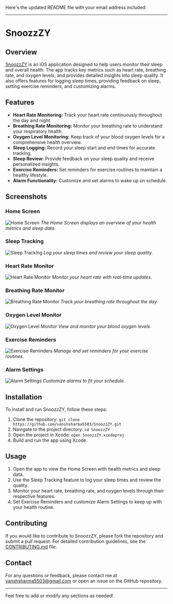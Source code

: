 Here's the updated README file with your email address included:

---

# SnoozzZY

## Overview

[SnoozzZY](https://github.com/vanshsharma5503/SnoozzZY) is an iOS application designed to help users monitor their sleep and overall health. The app tracks key metrics such as heart rate, breathing rate, and oxygen levels, and provides detailed insights into sleep quality. It also offers features for logging sleep times, providing feedback on sleep, setting exercise reminders, and customizing alarms.

## Features

- **Heart Rate Monitoring:** Track your heart rate continuously throughout the day and night.
- **Breathing Rate Monitoring:** Monitor your breathing rate to understand your respiratory health.
- **Oxygen Level Monitoring:** Keep track of your blood oxygen levels for a comprehensive health overview.
- **Sleep Logging:** Record your sleep start and end times for accurate tracking.
- **Sleep Review:** Provide feedback on your sleep quality and receive personalized insights.
- **Exercise Reminders:** Set reminders for exercise routines to maintain a healthy lifestyle.
- **Alarm Functionality:** Customize and set alarms to wake up on schedule.

## Screenshots

### Home Screen

![Home Screen](./path/to/home_screen.png)
*The Home Screen displays an overview of your health metrics and sleep data.*

### Sleep Tracking

![Sleep Tracking](./path/to/sleep_tracking.png)
*Log your sleep times and review your sleep quality.*

### Heart Rate Monitor

![Heart Rate Monitor](./path/to/heart_rate_monitor.png)
*Monitor your heart rate with real-time updates.*

### Breathing Rate Monitor

![Breathing Rate Monitor](./path/to/breathing_rate_monitor.png)
*Track your breathing rate throughout the day.*

### Oxygen Level Monitor

![Oxygen Level Monitor](./path/to/oxygen_level_monitor.png)
*View and monitor your blood oxygen levels.*

### Exercise Reminders

![Exercise Reminders](./path/to/exercise_reminders.png)
*Manage and set reminders for your exercise routines.*

### Alarm Settings

![Alarm Settings](./path/to/alarm_settings.png)
*Customize alarms to fit your schedule.*

## Installation

To install and run SnoozzZY, follow these steps:

1. Clone the repository: `git clone https://github.com/vanshsharma5503/SnoozzZY.git`
2. Navigate to the project directory: `cd SnoozzZY`
3. Open the project in Xcode: `open SnoozzZY.xcodeproj`
4. Build and run the app using Xcode.

## Usage

1. Open the app to view the Home Screen with health metrics and sleep data.
2. Use the Sleep Tracking feature to log your sleep times and review the quality.
3. Monitor your heart rate, breathing rate, and oxygen levels through their respective features.
4. Set Exercise Reminders and customize Alarm Settings to keep up with your health routine.

## Contributing

If you would like to contribute to SnoozzZY, please fork the repository and submit a pull request. For detailed contribution guidelines, see the [CONTRIBUTING.md](./CONTRIBUTING.md) file.

## Contact

For any questions or feedback, please contact me at [vanshsharma5503@gmail.com](mailto:vanshsharma5503@gmail.com) or open an issue on the GitHub repository.

---

Feel free to add or modify any sections as needed!
